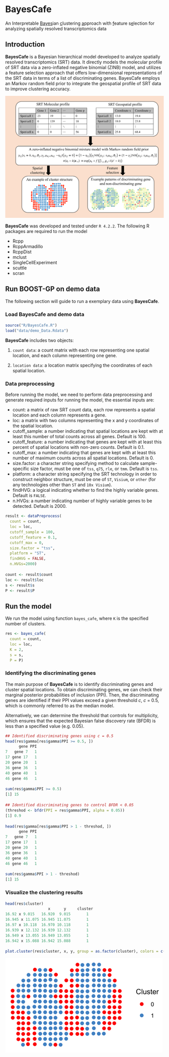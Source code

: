 # BayesCafe

An Interpretable <ins>Bayes</ins>ian <ins>c</ins>lustering <ins>a</ins>pproach with <ins>f</ins>eature s<ins>e</ins>lection for analyzing spatially resolved transcriptomics data

## Introduction

**BayesCafe** is a Bayesian hierarchical model developed to analyze spatially resolved transcriptomics (SRT) data. It directly models the molecular profile of SRT
data via a zero-inflated negative binomial (ZINB) model, and utilizes a feature selection
approach that offers low-dimensional representations of the SRT data in terms of a list
of discriminating genes. BayesCafe employs an Markov random field prior to integrate the geospatial profile of SRT data to improve clustering accuracy. 

![workflow](workflow.png)

**BayesCafe** was developed and tested under `R 4.2.2`. The following R packages are required to run the model

- Rcpp
- RcppArmadillo
- RcppDist
- mclust
- SingleCellExperiment
- scuttle
- scran

## Run BOOST-GP on demo data

The following section will guide to run a exemplary data using **BayesCafe**.

### Load BayesCafe and demo data
```r
source("R/BayesCafe.R")
load("data/demo_Data.Rdata")
```

**BayesCafe** includes two objects:

1. `count data`: a count matrix with each row representing one spatial location, 
and each column representing one gene.

2. `location data`: a location matrix specifying the coordinates of each spatial location.

### Data preprocessing
Before running the model, we need to perform data preprocessing and generate required inputs for running the model, the essential inputs are:

- count: a matrix of raw SRT count data, each row represents a spatial location 
and each column represents a gene.
- loc: a matrix  with two columns representing the x and y coordinates of the spatial location.
- cutoff_sample: a number indicating that spatial locations are kept with at least this number of total counts across all genes. Default is 100.
- cutoff_feature: a number indicating that genes are kept with at least this percent of spatial locations with non-zero counts. Default is 0.1.
- cutoff_max: a number indicating that genes are kept with at least this number of maximum counts across all spatial locations. Default is 0.
- size.factor: a character string specifying method to calculate sample-specific size factor, must be one of `tss`, `q75`, `rle`, or `tmm`. Default is `tss`.
- platform: a character string specifying the SRT technology in order to construct neighbor structure, must be one of `ST`, `Visium`, or `other` (for any technologies other than `ST` and `10x Visium`).
- findHVG: a logical indicating whether to find the highly variable genes. Default is `FALSE`.
- n.HVGs: a number indicating number of highly variable genes to be detected. Default is 2000.

```r
result <- dataPreprocess(
  count = count, 
  loc = loc, 
  cutoff_sample = 100, 
  cutoff_feature = 0.1, 
  cutoff_max = 0, 
  size.factor = "tss", 
  platform = "ST",
  findHVG = FALSE, 
  n.HVGs=2000)

count <- result$count
loc <- result$loc
s <- result$s
P <- result$P
```

## Run the model
We run the model using function `bayes_cafe`, where `K` is the specified number of clusters.

```r
res <- bayes_cafe(
  count = count, 
  loc = loc, 
  K = 2, 
  s = s, 
  P = P)
```

### Identifying the discriminating genes
The main purpose of **BayesCafe** is to identify discriminating genes and cluster spatial locations.
To obtain discriminating genes, we can check their marginal posterior probabilities
of inclusion (PPI). Then, the discriminating genes are identified
if their PPI values exceed a given threshold $c$, $c$ = 0.5, which is commonly referred to as the median model.

Alternatively, we can determine the threshold that controls for multiplicity, which ensures that the expected Bayesian false discovery rate (BFDR) is less than a
specified value (e.g. 0.05). 

```r
## Identified discriminating genes using c = 0.5
head(res$gamma[res$gamma$PPI >= 0.5, ])
      gene PPI
7   gene 7   1
17 gene 17   1
20 gene 20   1
36 gene 36   1
40 gene 40   1
46 gene 46   1

sum(res$gamma$PPI >= 0.5)
[1] 15

## Identified discriminating genes to control BFDR < 0.05
(threshod <- bfdr(PPI = res$gamma$PPI, alpha = 0.05))
[1] 0.9

head(res$gamma[res$gamma$PPI > 1 - threshod, ])
      gene PPI
7   gene 7   1
17 gene 17   1
20 gene 20   1
36 gene 36   1
40 gene 40   1
46 gene 46   1

sum(res$gamma$PPI > 1 - threshod)
[1] 15
```


### Visualize the clustering results
```r
head(res$cluster)
                   x      y     cluster
16.92 x 9.015   16.920  9.015       1
16.945 x 11.075 16.945 11.075       1
16.97 x 10.118  16.970 10.118       1
16.939 x 12.132 16.939 12.132       1
16.949 x 13.055 16.949 13.055       1
16.942 x 15.088 16.942 15.088       1

plot.cluster(res$cluster, x, y, group = as.factor(cluster), colors = c("red", "steelblue3"))
```
<img src="cluster.png" alt="cluster" width="500" height="300">

